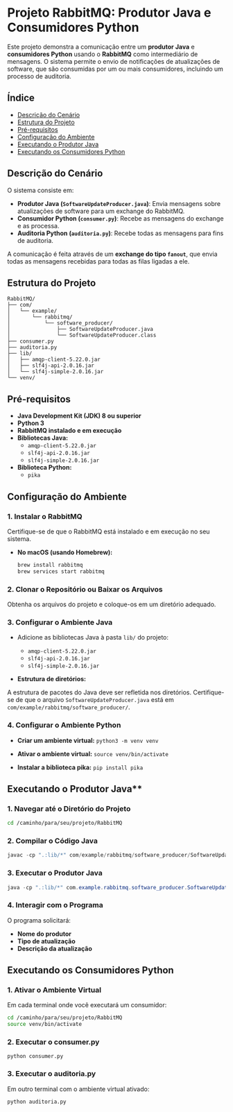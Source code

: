 # Projeto RabbitMQ: Produtor Java e Consumidores Python

Este projeto demonstra a comunicação entre um **produtor Java** e **consumidores Python** usando o **RabbitMQ** como intermediário de mensagens. O sistema permite o envio de notificações de atualizações de software, que são consumidas por um ou mais consumidores, incluindo um processo de auditoria.

## Índice

- [Descrição do Cenário](#descrição-do-cenário)
- [Estrutura do Projeto](#estrutura-do-projeto)
- [Pré-requisitos](#pré-requisitos)
- [Configuração do Ambiente](#configuração-do-ambiente)
- [Executando o Produtor Java](#executando-o-produtor-java)
- [Executando os Consumidores Python](#executando-os-consumidores-python)

## Descrição do Cenário

O sistema consiste em:

- **Produtor Java (`SoftwareUpdateProducer.java`)**: Envia mensagens sobre atualizações de software para um exchange do RabbitMQ.
- **Consumidor Python (`consumer.py`)**: Recebe as mensagens do exchange e as processa.
- **Auditoria Python (`auditoria.py`)**: Recebe todas as mensagens para fins de auditoria.

A comunicação é feita através de um **exchange do tipo `fanout`**, que envia todas as mensagens recebidas para todas as filas ligadas a ele.

## Estrutura do Projeto
```plaintext
RabbitMQ/
├── com/
│   └── example/
│       └── rabbitmq/
│           └── software_producer/
│               ├── SoftwareUpdateProducer.java
│               └── SoftwareUpdateProducer.class
├── consumer.py
├── auditoria.py
├── lib/
│   ├── amqp-client-5.22.0.jar
│   ├── slf4j-api-2.0.16.jar
│   └── slf4j-simple-2.0.16.jar
└── venv/
```

## Pré-requisitos

- **Java Development Kit (JDK) 8 ou superior**
- **Python 3**
- **RabbitMQ instalado e em execução**
- **Bibliotecas Java:**
  - `amqp-client-5.22.0.jar`
  - `slf4j-api-2.0.16.jar`
  - `slf4j-simple-2.0.16.jar`
- **Biblioteca Python:**
  - `pika`

## Configuração do Ambiente

### 1. Instalar o RabbitMQ

Certifique-se de que o RabbitMQ está instalado e em execução no seu sistema.

- **No macOS (usando Homebrew):**

  ```bash
  brew install rabbitmq
  brew services start rabbitmq
  ```
  
### 2. Clonar o Repositório ou Baixar os Arquivos

Obtenha os arquivos do projeto e coloque-os em um diretório adequado.

### 3. Configurar o Ambiente Java
- Adicione as bibliotecas Java à pasta `lib/` do projeto:
  - `amqp-client-5.22.0.jar`
  - `slf4j-api-2.0.16.jar`
  - `slf4j-simple-2.0.16.jar`

- **Estrutura de diretórios:**

A estrutura de pacotes do Java deve ser refletida nos diretórios. Certifique-se de que o arquivo `SoftwareUpdateProducer.java` está em `com/example/rabbitmq/software_producer/`.

### 4. Configurar o Ambiente Python
- **Criar um ambiente virtual:**
  ```python3 -m venv venv```
  
- **Ativar o ambiente virtual:**
  ```source venv/bin/activate```

- **Instalar a biblioteca pika:**
  ```pip install pika```
  
  
## Executando o Produtor Java**
### 1. Navegar até o Diretório do Projeto
  
  ```bash
  cd /caminho/para/seu/projeto/RabbitMQ
  ```

### 2. Compilar o Código Java
  ```java
  javac -cp ".:lib/*" com/example/rabbitmq/software_producer/SoftwareUpdateProducer.java
```

### 3. Executar o Produtor Java
  ```java
  java -cp ".:lib/*" com.example.rabbitmq.software_producer.SoftwareUpdateProducer
```

### 4. Interagir com o Programa
O programa solicitará:

- **Nome do produtor**
- **Tipo de atualização** 
- **Descrição da atualização**

## Executando os Consumidores Python
### 1. Ativar o Ambiente Virtual
Em cada terminal onde você executará um consumidor:
  
  ```bash
  cd /caminho/para/seu/projeto/RabbitMQ
  source venv/bin/activate
```

### 2. Executar o consumer.py
```python consumer.py```

### 3. Executar o auditoria.py
Em outro terminal com o ambiente virtual ativado:

```python auditoria.py```